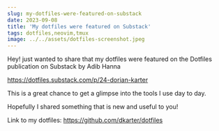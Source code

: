 ```yaml
---
slug: my-dotfiles-were-featured-on-substack
date: 2023-09-08
title: 'My dotfiles were featured on Substack'
tags: dotfiles,neovim,tmux
image: ../../assets/dotfiles-screenshot.jpeg
---
```


Hey! just wanted to share that my dotfiles were featured on the Dotfiles
publication on Substack by Adib Hanna

https://dotfiles.substack.com/p/24-dorian-karter

This is a great chance to get a glimpse into the tools I use day to day.

Hopefully I shared something that is new and useful to you!

Link to my dotfiles: https://github.com/dkarter/dotfiles
